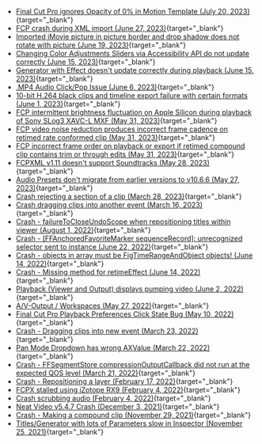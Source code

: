 - [Final Cut Pro ignores Opacity of 0% in Motion Template (July 20, 2023)](https://github.com/CommandPost/FCPCafe/issues/217){target="_blank"}
- [FCP crash during XML import (June 27, 2023)](https://github.com/CommandPost/FCPCafe/issues/211){target="_blank"}
- [Imported iMovie picture in picture border and drop shadow does not rotate with picture (June 19, 2023)](https://github.com/CommandPost/FCPCafe/issues/202){target="_blank"}
- [Changing Color Adjustments Sliders via Accessibility API do not update correctly (June 15, 2023)](https://github.com/CommandPost/FCPCafe/issues/190){target="_blank"}
- [Generator with Effect doesn't update correctly during playback (June 15, 2023)](https://github.com/CommandPost/FCPCafe/issues/189){target="_blank"}
- [.MP4 Audio Click/Pop Issue (June 6, 2023)](https://github.com/CommandPost/FCPCafe/issues/133){target="_blank"}
- [10-bit H.264 black clips and timeline export failure with certain formats (June 1, 2023)](https://github.com/CommandPost/FCPCafe/issues/119){target="_blank"}
- [FCP intermittent brightness fluctuation on Apple Silicon during playback of Sony SLog3 XAVC-L MXF (May 31, 2023)](https://github.com/CommandPost/FCPCafe/issues/110){target="_blank"}
- [FCP video noise reduction produces incorrect frame cadence on retimed rate conformed clip (May 31, 2023)](https://github.com/CommandPost/FCPCafe/issues/109){target="_blank"}
- [FCP incorrect frame order on playback or export if retimed compound clip contains trim or through edits (May 31, 2023)](https://github.com/CommandPost/FCPCafe/issues/108){target="_blank"}
- [FCPXML v1.11 doesn't support Soundtracks (May 28, 2023)](https://github.com/CommandPost/FCPCafe/issues/94){target="_blank"}
- [Audio Presets don't migrate from earlier versions to v10.6.6 (May 27, 2023)](https://github.com/CommandPost/FCPCafe/issues/92){target="_blank"}
- [Crash rejecting a section of a clip (March 28, 2023)](https://github.com/CommandPost/FCPCafe/issues/88){target="_blank"}
- [Crash dragging clips into another event (March 16, 2023)](https://github.com/CommandPost/FCPCafe/issues/87){target="_blank"}
- [Crash - failureToCloseUndoScope when repositioning titles within viewer (August 1, 2022)](https://github.com/CommandPost/FCPCafe/issues/84){target="_blank"}
- [Crash - [FFAnchoredFavoriteMarker sequenceRecord]: unrecognized selector sent to instance (June 22, 2022)](https://github.com/CommandPost/FCPCafe/issues/83){target="_blank"}
- [Crash - objects in array must be FigTimeRangeAndObject objects! (June 14, 2022)](https://github.com/CommandPost/FCPCafe/issues/82){target="_blank"}
- [Crash - Missing method for retimeEffect (June 14, 2022)](https://github.com/CommandPost/FCPCafe/issues/81){target="_blank"}
- [Playback (Viewer and Output) displays pumping video (June 2, 2022)](https://github.com/CommandPost/FCPCafe/issues/80){target="_blank"}
- [A/V-Output / Workspaces (May 27, 2022)](https://github.com/CommandPost/FCPCafe/issues/79){target="_blank"}
- [Final Cut Pro Playback Preferences Click State Bug (May 10, 2022)](https://github.com/CommandPost/FCPCafe/issues/77){target="_blank"}
- [Crash - Dragging clips into new event (March 23, 2022)](https://github.com/CommandPost/FCPCafe/issues/74){target="_blank"}
- [Pan Mode Dropdown has wrong AXValue (March 22, 2022)](https://github.com/CommandPost/FCPCafe/issues/73){target="_blank"}
- [Crash - FFSegmentStore compressionOutputCallback did not run at the expected QOS level (March 21, 2022)](https://github.com/CommandPost/FCPCafe/issues/72){target="_blank"}
- [Crash - Repositioning a layer (February 17, 2022)](https://github.com/CommandPost/FCPCafe/issues/71){target="_blank"}
- [FCPX stalled using iZotope RX9 (February 4, 2022)](https://github.com/CommandPost/FCPCafe/issues/70){target="_blank"}
- [Crash scrubbing audio (February 4, 2022)](https://github.com/CommandPost/FCPCafe/issues/69){target="_blank"}
- [Neat Video v5.4.7 Crash (December 3, 2021)](https://github.com/CommandPost/FCPCafe/issues/68){target="_blank"}
- [Crash - Making a compound clip (November 29, 2021)](https://github.com/CommandPost/FCPCafe/issues/67){target="_blank"}
- [Titles/Generator with lots of Parameters slow in Inspector (November 25, 2021)](https://github.com/CommandPost/FCPCafe/issues/66){target="_blank"}
